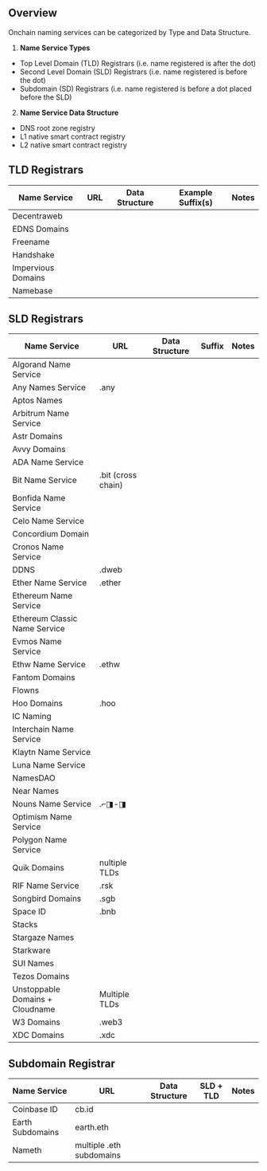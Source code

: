 ## Overview

Onchain naming services can be categorized by Type and Data Structure.

1. **Name Service Types**
* Top Level Domain (TLD) Registrars (i.e. name registered is after the dot)
* Second Level Domain (SLD) Registrars (i.e. name registered is before the dot)
* Subdomain (SD) Registrars (i.e. name registered is before a dot placed before the SLD)

2. **Name Service Data Structure**
* DNS root zone registry
* L1 native smart contract registry
* L2 native smart contract registry

## TLD Registrars

| Name Service | URL | Data Structure | Example Suffix(s) | Notes |
| --- | --- | --- | --- | --- |
| Decentraweb |
| EDNS Domains |
| Freename |
| Handshake |
| Impervious Domains |
| Namebase | 

## SLD Registrars

| Name Service | URL | Data Structure | Suffix | Notes |
| --- | --- | --- | --- | --- |
| Algorand Name Service |
| Any Names Service | .any
| Aptos Names |
| Arbitrum Name Service |
| Astr Domains |
| Avvy Domains |
| ADA Name Service | 
| Bit Name Service | .bit (cross chain)
| Bonfida Name Service |
| Celo Name Service |
| Concordium Domain |
| Cronos Name Service |
| DDNS | .dweb
| Ether Name Service | .ether
| Ethereum Name Service |
| Ethereum Classic Name Service |
| Evmos Name Service |
| Ethw Name Service | .ethw
| Fantom Domains |
| Flowns |
| Hoo Domains | .hoo
| IC Naming | 
| Interchain Name Service |
| Klaytn Name Service |
| Luna Name Service |
| NamesDAO |
| Near Names |
| Nouns Name Service | .⌐◨-◨
| Optimism Name Service |
| Polygon Name Service |
| Quik Domains | nultiple TLDs
| RIF Name Service | .rsk
| Songbird Domains | .sgb
| Space ID | .bnb
| Stacks |
| Stargaze Names |
| Starkware | 
| SUI Names |
| Tezos Domains |
| Unstoppable Domains + Cloudname | Multiple TLDs
| W3 Domains | .web3
| XDC Domains | .xdc

## Subdomain Registrar
| Name Service | URL | Data Structure | SLD + TLD | Notes |
| --- | --- | --- | --- | --- |
| Coinbase ID | cb.id
| Earth Subdomains | earth.eth
| Nameth | multiple .eth subdomains





